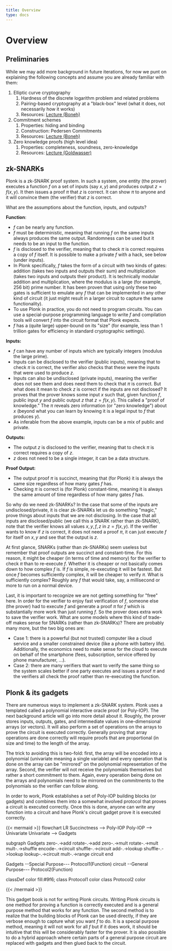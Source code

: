 ```yaml
---
title: Overview
type: docs
---
```


# Overview

## Preliminaries

While we may add more background in future iterations, for now we punt on explaining the following concepts and assume you are already familiar with them:

1. Elliptic curve cryptography
   1. Hardness of the discrete logarithm problem and related problems
   2. Pairing-based cryptography at a "black-box" level (what it does, not necessarily how it works)
   3. Resources: [Lecture (Boneh)](https://www.youtube.com/watch?v=8WDOpzxpnTE)
2. Commitment schemes
   1. Properties: hiding and binding
   2. Construction: Pedersen Commitments
   3. Resources: [Lecture (Boneh)](https://www.youtube.com/watch?v=IkNZWJFcfcU)
3. Zero knowledge proofs (high level idea)
   1. Properties: completeness, soundness, zero-knowledge
   2. Resources: [Lecture (Goldwasser)](https://www.youtube.com/watch?v=uchjTIlPzFo)

## zk-SNARKs

Plonk is a zk-SNARK proof system. In such a system, one entity (the prover) executes a function $f$ on a set of inputs (say $x,y$) and produces output $z=f(x,y)$. It then issues a proof $\pi$ that $z$ is correct. It can show $\pi$ to anyone and it will convince them (the verifier) that $z$ is correct. 

What are the assumptions about the function, inputs, and outputs?

**Function**:

* $f$ can be nearly any function.
* $f$ must be deterministic, meaning that running $f$ on the same inputs always produces the same output.  Randomness can be used but it needs to be an input to the function.
* $f$ is disclosed to the verifier, meaning that to check $\pi$ is correct requires a copy of $f$ itself. It is possible to make a private $f$ with a hack, see below (under inputs).
* In Plonk specifically, $f$ takes the form of a circuit with two kinds of gates: addition (takes two inputs and outputs their sum) and multiplication (takes two inputs and outputs their product). It is technically modular addition and multiplication, where the modulus is a large (for example, 256 bit) prime number. It has been proven that using only these two gates is sufficient to emulate any $f$ that can be implemented in any other kind of circuit (it just might result in a larger circuit to capture the same functionality).
* To use Plonk in practice, you do not need to program circuits. You can use a special-purpose programming language to write $f$ and compilation tools will convert $f$ into the circuit format that Plonk expects. 
* $f$ has a (quite large) upper-bound on its "size" (for example, less than 1 trillion gates for efficiency in standard cryptographic settings).

**Inputs:**

* $f$ can have any number of inputs which are typically integers (modulus the large prime).
* Inputs can be disclosed to the verifier (public inputs), meaning that to check $\pi$ is correct, the verifier also checks that these were the inputs that were used to produce $z$.
* Inputs can also be undisclosed (private inputs), meaning the verifier does not see them and does need them to check that $\pi$ is correct. But what does it mean to check $z$ is correct if the inputs are not disclosed? It proves that the prover knows some input $x$ such that, given function $f$, public input $y$ and public output $z$ that $z=f(x,y)$. This called a "proof of knowledge." The $\pi$ reveals zero information (or "zero knowledge") about $x$ (beyond what you can learn by knowing it is a legal input to $f$ that produces $y$).
* As inferable from the above example, inputs can be a mix of public and private.

**Outputs:**

* The output $z$ is disclosed to the verifier, meaning that to check $\pi$ is correct requires a copy of $z$. 
* $z$ does not need to be a single integer, it can be a data structure. 

**Proof Output:**

* The output proof $\pi$ is succinct, meaning that (for Plonk) it is always the same size regardless of how many gates $f$ has.
* Checking $\pi$ is correct is (for Plonk) constant-time, meaning it is always the same amount of time regardless of how many gates $f$ has.

So why do we need zk-SNARKs? In the case that some of the inputs are undisclosed/private, it is clear zk-SNARKs let us do something "magic," prove things about inputs that we are not disclosing. In the case that all inputs are disclosed/public (we call this a SNARK rather than zk-SNARK), note that the verifier knows all values $x,y,f,z$ in $z=f(x,y)$. If the verifier wants to know if $z$ is correct, it does not need a proof $\pi$, it can just execute $f$ for itself on $x,y$ and see that the output is $z$. 

At first glance, SNARKs (rather than zk-SNARKs) seem useless but remember that proof outputs are succinct and constant-time. For this reason, it might be cheaper (in terms of time and memory) for the verifier to check $\pi$ than to re-execute $f$. Whether it is cheaper or not basically comes down to how complex $f$ is. If $f$ is simple, re-executing it will be fastest. But once $f$ becomes sufficiently complex, it will be cheaper to verify $\pi$. What is sufficiently complex? Roughly any $f$ that would take, say, a millisecond or more to run on a normal device.

Last, it is important to recognize we are not getting something for "free" here. In order for the verifier to enjoy fast verification of $f$, someone else (the prover) had to execute $f$ and generate a proof $\pi$ for $f$ which is substantially more work than just running $f$. So the prover does extra work to save the verifier work. What are some models where this kind of trade-off makes sense for SNARKs (rather than zk-SNARKs)? There are probably many more, but the two big ones are:

* Case 1: there is a powerful (but not trusted) computer like a cloud service and a smaller constrained device (like a phone with battery life). Additionally, the economics need to make sense for the cloud to execute on behalf of the smartphone (fees, subscription, service offered by phone manufacturer, ...).
* Case 2: there are many verifiers that want to verify the same thing so the system scales better if one party executes and issues a proof $\pi$ and the verifiers all check the proof rather than re-executing the function.

## Plonk & its gadgets

There are numerous ways to implement a zk-SNARK system. Plonk uses a templated called a polynomial interactive oracle proof (or Poly-IOP). The next background article will go into more detail about it. Roughly, the prover stores inputs, outputs, gates, and intermediate values in one-dimensional arrays (or vectors). It will also perform a set of operations on the arrays to prove the circuit is executed correctly. Generally proving that array operations are done correctly will require proofs that are proportional (in size and time) to the length of the array. 

The trick to avoiding this is two-fold: first, the array will be encoded into a polynomial (univariate meaning a single variable) and every operation that is done on the array can be "mirrored" on the polynomial representation of the array. Second, the verifier will not receive the polynomials themselves but rather a short commitment to them. Again, every operation being done on the arrays and polynomials need to be mirrored on the commitments to the polynomials so the verifier can follow along.

In order to work, Plonk establishes a set of Poly-IOP building blocks (or gadgets) and combines them into a somewhat involved protocol that proves a circuit is executed correctly. Once this is done, anyone can write any function into a circuit and have Plonk's circuit gadget prove it is executed correctly.

{{< mermaid >}}
flowchart LR
Succinctness --> Poly-IOP
Poly-IOP --> Univariate
Univariate --> Gadgets


subgraph Gadgets
  zero-.->add
  rotate-.->add
  zero-.->mult
  rotate-.->mult
  mult-.->shuffle
  encode-.->circuit
  shuffle-.->circuit
  add-.->lookup
  shuffle-.->lookup
  lookup-.->circuit
  mult-.->range
  circuit
end

Gadgets --Special Purpose--- Protocol1(Function)
circuit --General Purpose--- Protocol2(Function)

classDef color fill:#9f6;
class Protocol1 color
class Protocol2 color

{{< /mermaid >}}

This gadget book is not for writing Plonk circuits. Writing Plonk circuits is one method for proving a function is correctly executed and is a general purpose method that works for any function. The second method is to realize that the building blocks of Plonk can be used directly, if they are verbose enough to capture what you want $f$ to do. It is a special purpose method, meaning it will not work for all $f$ but if it does work, it should be intuitive that this will be considerably faster for the prover. It is also possible to do a hybrid approach where certain parts of a general purpose circuit are replaced with gadgets and then glued back to the circuit.
